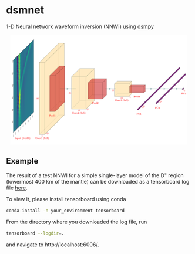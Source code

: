 # dsmnet
1-D Neural network waveform inversion (NNWI) using [dsmpy](https://github.com/afeborgeaud/dsmpy)


<p align="center"><img src="https://github.com/afeborgeaud/dsmnet/blob/1c7d8528a78ede48a4c63ab6ed884c9abf6bd804/tests/figures/lenetd3.svg" height="300px"></p>

## Example
The result of a test NNWI for a simple single-layer model of the D" region (lowermost 400 km of the mantle) can be downloaded as a tensorboard log file [here](https://www.dropbox.com/s/k0ir33ltmxaroky/events.out.tfevents.1614158601.merveille.28774.0?dl=1).

To view it, please install tensorboard using conda

```bash
conda install -n your_environment tensorboard
```

From the directory where you downloaded the log file, run
```bash
tensorboard --logdir=.
```
and navigate to http://localhost:6006/.



